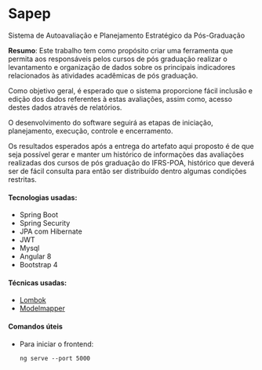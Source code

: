 # Sapep

Sistema de Autoavaliação e Planejamento Estratégico da Pós-Graduação

**Resumo**: Este trabalho tem como propósito criar uma ferramenta que permita aos responsáveis pelos cursos de pós graduação realizar o levantamento e organização de dados sobre os principais indicadores relacionados às atividades acadêmicas de pós graduação. 

Como objetivo geral, é esperado que o sistema proporcione fácil inclusão e edição dos dados referentes à estas avaliações, assim como, acesso destes dados através de relatórios. 

O desenvolvimento do software seguirá as etapas de iniciação, planejamento, execução, controle e encerramento. 

Os resultados esperados após a entrega do artefato aqui proposto é de que seja possível gerar e manter um histórico de informações das avaliações realizadas dos cursos de pós graduação do IFRS-POA, histórico que deverá ser de fácil consulta para então ser distribuído dentro algumas condições restritas.

#### Tecnologias usadas:
- Spring Boot
- Spring Security
- JPA com Hibernate
- JWT
- Mysql
- Angular 8
- Bootstrap 4

#### Técnicas usadas:
- [Lombok](https://dzone.com/articles/project-lombok-boilerplate-code-reducer)
- [Modelmapper](https://blog.caelum.com.br/mapeando-objeto-para-objeto-com-modelmapper/)

#### Comandos úteis

- Para iniciar o frontend:

      ng serve --port 5000
